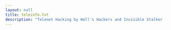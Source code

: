 ```yaml
---
layout: null
title: teleinfo.txt
description: "Telenet Hacking by Hell's Hackers and Invisible Stalker (January 9, 1987)"
---
```

